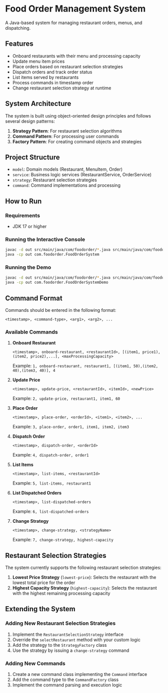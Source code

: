 # Food Order Management System

A Java-based system for managing restaurant orders, menus, and dispatching.

## Features

- Onboard restaurants with their menu and processing capacity
- Update menu item prices
- Place orders based on restaurant selection strategies
- Dispatch orders and track order status
- List items served by restaurants
- Process commands in timestamp order
- Change restaurant selection strategy at runtime

## System Architecture

The system is built using object-oriented design principles and follows several design patterns:

1. **Strategy Pattern**: For restaurant selection algorithms
2. **Command Pattern**: For processing user commands
3. **Factory Pattern**: For creating command objects and strategies


## Project Structure

- `model`: Domain models (Restaurant, MenuItem, Order)
- `service`: Business logic services (RestaurantService, OrderService)
- `strategy`: Restaurant selection strategies
- `command`: Command implementations and processing

## How to Run

### Requirements

- JDK 17 or higher

### Running the Interactive Console

```bash
javac -d out src/main/java/com/foodorder/*.java src/main/java/com/foodorder/*/*.java
java -cp out com.foodorder.FoodOrderSystem
```

### Running the Demo

```bash
javac -d out src/main/java/com/foodorder/*.java src/main/java/com/foodorder/*/*.java
java -cp out com.foodorder.FoodOrderSystemDemo
```

## Command Format

Commands should be entered in the following format:

```
<timestamp>, <command-type>, <arg1>, <arg2>, ...
```

### Available Commands

1. **Onboard Restaurant**
   ```
   <timestamp>, onboard-restaurant, <restaurantId>, [(item1, price1),(item2, price2),...], <maxProcessingCapacity>
   ```
   Example: `1, onboard-restaurant, restaurant1, [(item1, 50),(item2, 40),(item3, 40)], 4`

2. **Update Price**
   ```
   <timestamp>, update-price, <restaurantId>, <itemId>, <newPrice>
   ```
   Example: `2, update-price, restaurant1, item1, 60`

3. **Place Order**
   ```
   <timestamp>, place-order, <orderId>, <item1>, <item2>, ...
   ```
   Example: `3, place-order, order1, item1, item2, item3`

4. **Dispatch Order**
   ```
   <timestamp>, dispatch-order, <orderId>
   ```
   Example: `4, dispatch-order, order1`

5. **List Items**
   ```
   <timestamp>, list-items, <restaurantId>
   ```
   Example: `5, list-items, restaurant1`

6. **List Dispatched Orders**
   ```
   <timestamp>, list-dispatched-orders
   ```
   Example: `6, list-dispatched-orders`

7. **Change Strategy**
   ```
   <timestamp>, change-strategy, <strategyName>
   ```
   Example: `7, change-strategy, highest-capacity`

## Restaurant Selection Strategies

The system currently supports the following restaurant selection strategies:

1. **Lowest Price Strategy** (`lowest-price`): Selects the restaurant with the lowest total price for the order
2. **Highest Capacity Strategy** (`highest-capacity`): Selects the restaurant with the highest remaining processing capacity

## Extending the System

### Adding New Restaurant Selection Strategies

1. Implement the `RestaurantSelectionStrategy` interface
2. Override the `selectRestaurant` method with your custom logic
3. Add the strategy to the `StrategyFactory` class
4. Use the strategy by issuing a `change-strategy` command

### Adding New Commands

1. Create a new command class implementing the `Command` interface
2. Add the command type to the `CommandFactory` class
3. Implement the command parsing and execution logic 
